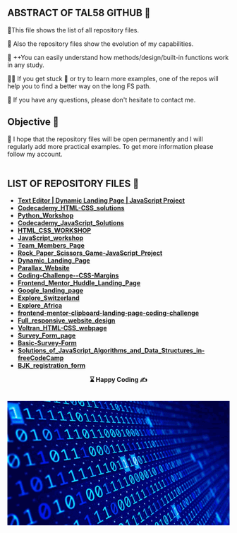 

## ABSTRACT OF TAL58 GITHUB  🌄

🌲This file shows the list of all repository files.

🔗 Also the repository files show the evolution of my capabilities.

🐍  ++You can easily understand how methods/design/built-in functions work in any study.

👨‍💻 If you get stuck 🐛 or try to learn more examples, one of the repos will help you to find a better way on the long FS path.

📨 If you have any questions, please don't hesitate to contact me.

## Objective 🎯 

🏇 I hope that the repository files will be open permanently and I will regularly add more practical examples. To get more information please follow my account.
<br><br>

## <b>LIST OF REPOSITORY FILES<b> 💾
- [Text Editor | Dynamic Landing Page | JavaScript Project](https://github.com/Tal58/Text_Editor)
- [Codecademy_HTML-CSS_solutions](https://github.com/Tal58/Codecademy_HTML-CSS_solutions)
- [Python_Workshop](https://github.com/Tal58/Python_Workshop)
- [Codecademy_JavaScript_Solutions](https://github.com/Tal58/Codecademy_JavaScript_Solutions)
- [HTML_CSS_WORKSHOP](https://github.com/Tal58/HTML_CSS_WORKSHOP)
- [JavaScript_workshop ](https://github.com/Tal58/JavaScript_workshop)
- [Team_Members_Page](https://github.com/Tal58/Team_Members_Page)
- [Rock_Paper_Scissors_Game-JavaScript_Project](https://github.com/Tal58/Rock_Paper_Scissors_Game-JavaScript_Project)
- [Dynamic_Landing_Page ](https://github.com/Tal58/Dynamic_Landing_Page)
- [Parallax_Website](https://github.com/Tal58/Parallax_Website)
- [Coding-Challenge--CSS-Margins](https://github.com/Tal58/Coding-Challenge--CSS-Margins)
- [Frontend_Mentor_Huddle_Landing_Page ](https://github.com/Tal58/Frontend_Mentor_Huddle_Landing_Page)
- [Google_landing_page](https://github.com/Tal58/Google_landing_page)
- [Explore_Switzerland](https://github.com/Tal58/Explore_Switzerland)
- [Explore_Africa ](https://github.com/Tal58/Explore_Africa)
- [frontend-mentor-clipboard-landing-page-coding-challenge](https://github.com/Tal58/frontend-mentor-clipboard-landing-page-coding-challenge)
- [Full_responsive_website_design](https://github.com/Tal58/Full_responsive_website_design)
- [Voltran_HTML-CSS_webpage](https://github.com/Tal58/Voltran_HTML-CSS_webpage)
- [Survey_Form_page](https://github.com/Tal58/Survey_Form_page)
- [Basic-Survey-Form](https://github.com/Tal58/Basic-Survey-Form)
- [Solutions_of_JavaScript_Algorithms_and_Data_Structures_in-freeCodeCamp](https://github.com/Tal58/Solutions_of_JavaScript_Algorithms_and_Data_Structures_in-freeCodeCamp)
- [BJK_registration_form](https://github.com/Tal58/BJK_registration_form)


<center> ⌛ Happy Coding  ✍ </center>
<br>
<br>

<img src="./coding.gif" align="left" alt="desktop_version">



